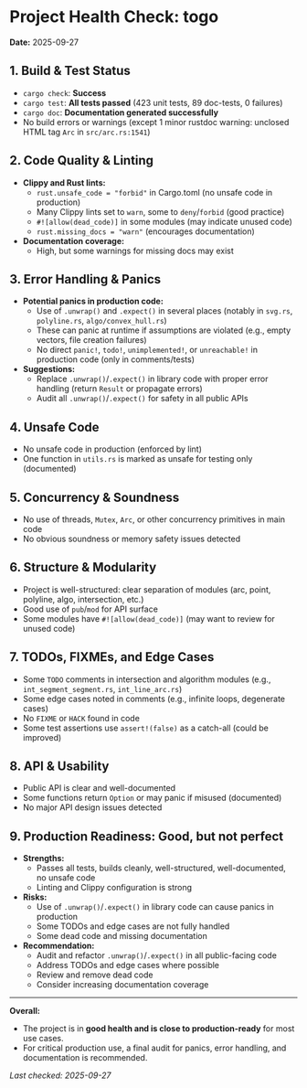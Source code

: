 # Project Health Check: togo

**Date:** 2025-09-27

## 1. Build & Test Status
- `cargo check`: **Success**
- `cargo test`: **All tests passed** (423 unit tests, 89 doc-tests, 0 failures)
- `cargo doc`: **Documentation generated successfully**
- No build errors or warnings (except 1 minor rustdoc warning: unclosed HTML tag `Arc` in `src/arc.rs:1541`)

## 2. Code Quality & Linting
- **Clippy and Rust lints:**
	- `rust.unsafe_code = "forbid"` in Cargo.toml (no unsafe code in production)
	- Many Clippy lints set to `warn`, some to `deny`/`forbid` (good practice)
	- `#![allow(dead_code)]` in some modules (may indicate unused code)
	- `rust.missing_docs = "warn"` (encourages documentation)
- **Documentation coverage:**
	- High, but some warnings for missing docs may exist

## 3. Error Handling & Panics
- **Potential panics in production code:**
	- Use of `.unwrap()` and `.expect()` in several places (notably in `svg.rs`, `polyline.rs`, `algo/convex_hull.rs`)
	- These can panic at runtime if assumptions are violated (e.g., empty vectors, file creation failures)
	- No direct `panic!`, `todo!`, `unimplemented!`, or `unreachable!` in production code (only in comments/tests)
- **Suggestions:**
	- Replace `.unwrap()`/`.expect()` in library code with proper error handling (return `Result` or propagate errors)
	- Audit all `.unwrap()`/`.expect()` for safety in all public APIs

## 4. Unsafe Code
- No unsafe code in production (enforced by lint)
- One function in `utils.rs` is marked as unsafe for testing only (documented)

## 5. Concurrency & Soundness
- No use of threads, `Mutex`, `Arc`, or other concurrency primitives in main code
- No obvious soundness or memory safety issues detected

## 6. Structure & Modularity
- Project is well-structured: clear separation of modules (arc, point, polyline, algo, intersection, etc.)
- Good use of `pub`/`mod` for API surface
- Some modules have `#![allow(dead_code)]` (may want to review for unused code)

## 7. TODOs, FIXMEs, and Edge Cases
- Some `TODO` comments in intersection and algorithm modules (e.g., `int_segment_segment.rs`, `int_line_arc.rs`)
- Some edge cases noted in comments (e.g., infinite loops, degenerate cases)
- No `FIXME` or `HACK` found in code
- Some test assertions use `assert!(false)` as a catch-all (could be improved)

## 8. API & Usability
- Public API is clear and well-documented
- Some functions return `Option` or may panic if misused (documented)
- No major API design issues detected

## 9. Production Readiness: **Good, but not perfect**
- **Strengths:**
	- Passes all tests, builds cleanly, well-structured, well-documented, no unsafe code
	- Linting and Clippy configuration is strong
- **Risks:**
	- Use of `.unwrap()`/`.expect()` in library code can cause panics in production
	- Some TODOs and edge cases are not fully handled
	- Some dead code and missing documentation
- **Recommendation:**
	- Audit and refactor `.unwrap()`/`.expect()` in all public-facing code
	- Address TODOs and edge cases where possible
	- Review and remove dead code
	- Consider increasing documentation coverage

---

**Overall:**
- The project is in **good health and is close to production-ready** for most use cases.
- For critical production use, a final audit for panics, error handling, and documentation is recommended.

_Last checked: 2025-09-27_
